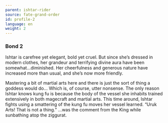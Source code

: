 ```yaml
---
parent: ishtar-rider
source: fate-grand-order
id: profile-2
language: en
weight: 2
---
```


### Bond 2

Ishtar is carefree yet elegant, bold yet cruel. But since she’s dressed in modern clothes, her grandeur and terrifying divine aura have been somewhat…diminished. Her cheerfulness and generous nature have increased more than usual, and she’s now more friendly.

Mastering a bit of martial arts here and there is just the sort of thing a goddess would do… Which is, of course, utter nonsense.
The only reason Ishtar knows kung fu is because the body of the vessel she inhabits trained extensively in both magecraft and martial arts.
This time around, Ishtar fights using a smattering of the kung fu moves her vessel learned.
“Uruk Arts! That is not a thing.”
…was the comment from the King while sunbathing atop the ziggurat.
